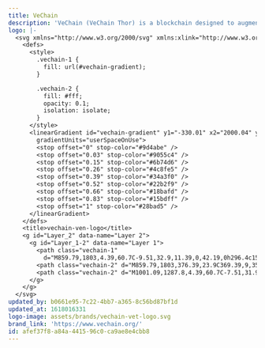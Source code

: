 ```yaml
---
title: VeChain
description: 'VeChain (VeChain Thor) is a blockchain designed to augment supply chain management and business processes.'
logo: |-
  <svg xmlns="http://www.w3.org/2000/svg" xmlns:xlink="http://www.w3.org/1999/xlink" viewBox="0 0 2000.04 1887.97">
    <defs>
      <style>
        .vechain-1 {
          fill: url(#vechain-gradient);
        }

        .vechain-2 {
          fill: #fff;
          opacity: 0.1;
          isolation: isolate;
        }
      </style>
      <linearGradient id="vechain-gradient" y1="-330.01" x2="2000.04" y2="-330.01" gradientTransform="translate(0 1274)"
        gradientUnits="userSpaceOnUse">
        <stop offset="0" stop-color="#9d4abe" />
        <stop offset="0.03" stop-color="#9055c4" />
        <stop offset="0.15" stop-color="#6b74d6" />
        <stop offset="0.26" stop-color="#4c8fe5" />
        <stop offset="0.39" stop-color="#34a3f0" />
        <stop offset="0.52" stop-color="#22b2f9" />
        <stop offset="0.66" stop-color="#18bafd" />
        <stop offset="0.83" stop-color="#15bdff" />
        <stop offset="1" stop-color="#28bad5" />
      </linearGradient>
    </defs>
    <title>vechain-ven-logo</title>
    <g id="Layer_2" data-name="Layer 2">
      <g id="Layer_1-2" data-name="Layer 1">
        <path class="vechain-1"
          d="M859.79,1803,4.39,60.7C-9.51,32.9,11.39,0,42.19,0h296.4c15.9,0,30.8,9,37.8,22.9l624.7,1264c55.7,113.4,216.8,113.4,272.5,0l622.7-1263c7-13.9,21.9-22.9,37.8-22.9h36.8c21.9,0,35.8,22.9,25.9,41.8L1132.39,1803c-55.7,113.3-216.9,113.3-272.6,0Z" />
        <path class="vechain-2" d="M859.79,1803,376.39,23.9C369.39,9,353.49,1,340.59,1H43.19C10.39,1-8.51,33.8,4.39,61.7Z" />
        <path class="vechain-2" d="M1001.09,1287.8,4.39,60.7C-7.51,31.9,10.39,3,38.19,0h301.4c16.9,1,29.8,11.9,35.8,22.9Z" />
      </g>
    </g>
  </svg>
updated_by: b0661e95-7c22-4bb7-a365-8c56bd87bf1d
updated_at: 1618016331
logo-image: assets/brands/vechain-vet-logo.svg
brand_link: 'https://www.vechain.org/'
id: afef37f8-a84a-4415-96c0-ca9ae8e4cbb8
---
```

